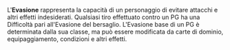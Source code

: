 L'**Evasione** rappresenta la capacità di un personaggio di evitare attacchi e altri effetti indesiderati. Qualsiasi tiro effettuato contro un PG ha una Difficoltà pari all'Evasione del bersaglio. L'Evasione base di un PG è determinata dalla sua classe, ma può essere modificata da carte di dominio, equipaggiamento, condizioni e altri effetti.